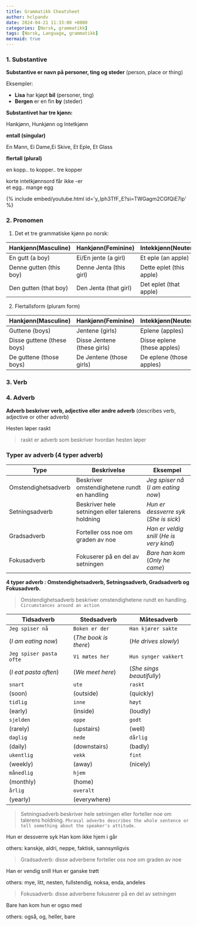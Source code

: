 ```yaml
---
title: Grammatikk Cheatsheet
author: hclpandv
date: 2024-04-21 11:33:00 +0800
categories: [Norsk, grammatikk]
tags: [Norsk, Language, grammatikk]
mermaid: true
---
```


<link rel="stylesheet" href="https://cdnjs.cloudflare.com/ajax/libs/font-awesome/6.0.0-beta3/css/all.min.css">
<script src="{{ '/assets/js/custom.js' | relative_url }}"></script>

### 1. Substantive

**Substantive er navn på personer, ting og steder** (person, place or thing)

Eksempler:  

* **Lisa** har kjøpt **bil** (personer, ting)  
* **Bergen** er en fin **by** (steder)

**Substantivet har tre kjønn:**  

Hankjønn, Hunkjønn og Intetkjønn

**entall (singular)**  

En Mann, Ei Dame,Ei Skive, Et Eple, Et Glass  

**flertall (plural)**

en kopp.. to kopper.. tre kopper    
  
korte intetkjønnsord får ikke -er   
et egg.. mange egg  

{% include embed/youtube.html id='y_Iph3TfF_E?si=TWGagm2CGfQiE7ip' %}

### 2. Pronomen

1. Det et tre grammatiske kjønn po norsk:
   
| Hankjønn(Masculine)     | Hankjønn(Feminine)      | Intekkjønn(Neuter)       |
|---                      |---                      |---                       |
| En gutt (a boy)         | Ei/En jente (a girl)    | Et eple  (an apple)      |
| Denne gutten (this boy) | Denne Jenta (this girl) | Dette eplet (this apple) |
| Den gutten (that boy)   | Den Jenta (that girl)   | Det eplet (that apple)   |

2. Flertallsform (pluram form)

| Hankjønn(Masculine)         | Hankjønn(Feminine)          | Intekkjønn(Neuter)          |
|---                          |---                          |---                          |
| Guttene (boys)              | Jentene (girls)             | Eplene  (apples)            |
| Disse guttene (these boys)  | Disse Jentene (these girls) | Disse eplene (these apples) |
| De guttene (those boys)     | De Jentene (those girls)    | De eplene (those apples)    |


### 3. Verb

### 4. Adverb

**Adverb beskriver verb, adjective eller andre adverb** (describes verb, adjective or other adverb)  

Hesten løper raskt 

>raskt er adverb som beskriver hvordan hesten løper

### Typer av adverb (4 typer adverb)

| **Type**                | **Beskrivelse**                                            | **Eksempel**                                 |
|-------------------------|------------------------------------------------------------|----------------------------------------------|
| Omstendighetsadverb     | Beskriver omstendighetene rundt en handling                | *Jeg spiser nå* (*I am eating now*)          |
| Setningsadverb          | Beskriver hele setningen eller talerens holdning           | *Hun er dessverre syk* (*She is sick*)       |
| Gradsadverb             | Forteller oss noe om graden av noe                         | *Han er veldig snill* (*He is very kind*)    |
| Fokusadverb             | Fokuserer på en del av setningen                           | *Bare han kom* (*Only he came*)              |


**4 typer adverb : Omstendighetsadverb, Setningsadverb, Gradsadverb og Fokusadverb.**

>Omstendighetsadverb beskriver omstendighetene rundt en handling. `Circumstances around an action`


| **Tidsadverb**                           | **Stedsadverb**                   | **Måtesadverb**                  |
|------------------------------------------|-----------------------------------|----------------------------------|
| ```Jeg spiser nå```                      | ```Boken er der```                | ```Han kjører sakte```           |
| (*I am eating now*)                     | (*The book is there*)            | (*He drives slowly*)             |
| ```Jeg spiser pasta ofte```              | ```Vi møtes her```                | ```Hun synger vakkert```         |
| (*I eat pasta often*)                   | (*We meet here*)                 | (*She sings beautifully*)        |
| ```snart```                              | ```ute```                         | ```raskt```                      |
| (soon)                                   | (outside)                        | (quickly)                        |
| ```tidlig```                             | ```inne```                        | ```høyt```                       |
| (early)                                  | (inside)                         | (loudly)                         |
| ```sjelden```                            | ```oppe```                        | ```godt```                       |
| (rarely)                                 | (upstairs)                       | (well)                           |
| ```daglig```                             | ```nede```                        | ```dårlig```                     |
| (daily)                                  | (downstairs)                     | (badly)                          |
| ```ukentlig```                           | ```vekk```                        | ```fint```                       |
| (weekly)                                 | (away)                           | (nicely)                         |
| ```månedlig```                           | ```hjem```                        |                                  |
| (monthly)                                | (home)                           |                                  |
| ```årlig```                              | ```overalt```                    |                                  |
| (yearly)                                 | (everywhere)                     |                                  |


>Setningsadverb beskriver hele setningen eller forteller noe om talerens holdning. `Phrasal adverbs describes the whole sentence or tell something about the speaker's attitude.`

Hun er dessverre syk
Han kom ikke hjem i går

others: kanskje, aldri, neppe, faktisk, sannsynligvis

>Gradsadverb: disse adverbene forteller oss noe om graden av noe

Han er vendig snill
Hun er ganske trøtt

others: mye, litt, nesten, fullstendig, noksa, enda, andeles

>Fokusadverb: disse adverbene fokuserer på en del av setningen

Bare han kom
hun er ogso med

others: også, og, heller, bare





